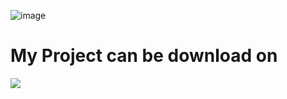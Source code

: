 ![image](https://user-images.githubusercontent.com/125941391/231686916-a46f5c24-82be-49c2-b845-969f0f6cf807.png)

# My Project can be download on

[![](https://raw.githubusercontent.com/modrinth/art/main/Branding/Badge/badge-dark__184x72.png)](https://modrinth.com/user/MidnightTale)
